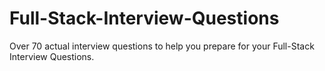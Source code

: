 # Full-Stack-Interview-Questions
Over 70 actual interview questions to help you prepare for your Full-Stack Interview Questions.
